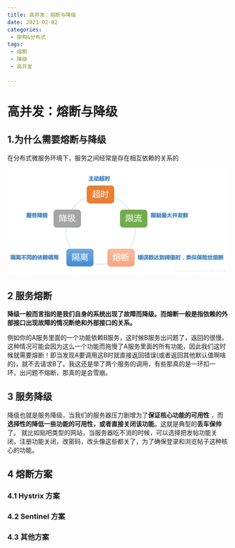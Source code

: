 ```yaml
---
title: 高并发：熔断与降级
date: 2021-02-02
categories:
 - 架构&分布式
tags:
 - 熔断
 - 降级
 - 高并发

---
```


# 高并发：熔断与降级



## 1.为什么需要熔断与降级

在分布式微服务环境下，服务之间经常是存在相互依赖的关系的  







![](../../assets/advance/ds-reduce-1.png)



## 2 服务熔断

**降级一般而言指的是我们自身的系统出现了故障而降级。而熔断一般是指依赖的外部接口出现故障的情况断绝和外部接口的关系。**

例如你的A服务里面的一个功能依赖B服务，这时候B服务出问题了，返回的很慢。这种情况可能会因为这么一个功能而拖慢了A服务里面的所有功能，因此我们这时候就需要熔断！即当发现A要调用这B时就直接返回错误(或者返回其他默认值啊啥的)，就不去请求B了。我这还是举了两个服务的调用，有些那真的是一环扣一环，出问题不熔断，那真的是会雪崩。




## 3 服务降级

降级也就是服务降级，当我们的服务器压力剧增为了**保证核心功能的可用性** ，而**选择性的降低一些功能的可用性，或者直接关闭该功能**。这就是典型的**丢车保帅**了。 就比如贴吧类型的网站，当服务器吃不消的时候，可以选择把发帖功能关闭，注册功能关闭，改密码，改头像这些都关了，为了确保登录和浏览帖子这种核心的功能。




## 4 熔断方案



### 4.1 Hystrix 方案



### 4.2 Sentinel 方案



### 4.3 其他方案

